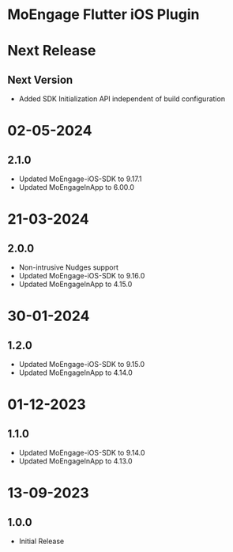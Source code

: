 # MoEngage Flutter iOS Plugin

# Next Release

## Next Version
- Added SDK Initialization API independent of build configuration

# 02-05-2024

## 2.1.0
- Updated MoEngage-iOS-SDK to 9.17.1
- Updated MoEngageInApp to 6.00.0

# 21-03-2024

## 2.0.0
- Non-intrusive Nudges support
- Updated MoEngage-iOS-SDK to 9.16.0
- Updated MoEngageInApp to 4.15.0

# 30-01-2024

## 1.2.0
- Updated MoEngage-iOS-SDK to 9.15.0
- Updated MoEngageInApp to 4.14.0

# 01-12-2023

## 1.1.0
- Updated MoEngage-iOS-SDK to 9.14.0
- Updated MoEngageInApp to 4.13.0

# 13-09-2023

## 1.0.0
- Initial Release